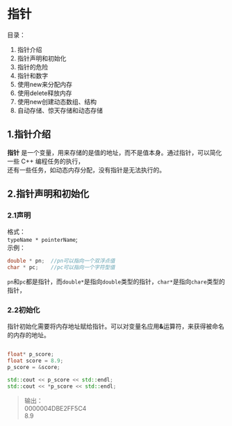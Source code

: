 # 指针

目录：
1. 指针介绍
2. 指针声明和初始化
3. 指针的危险
4. 指针和数字
5. 使用new来分配内存
6. 使用delete释放内存
7. 使用new创建动态数组、结构
8. 自动存储、惊天存储和动态存储

## 1.指针介绍  
**指针** 是一个变量，用来存储的是值的地址，而不是值本身。通过指针，可以简化一些 C++ 编程任务的执行，  
还有一些任务，如动态内存分配，没有指针是无法执行的。

## 2.指针声明和初始化 
### 2.1声明
格式：  
`typeName * pointerName`;  
示例：  
``` C++
double * pn;  //pn可以指向一个双浮点值
char * pc;    //pc可以指向一个字符型值
```  
`pn`和`pc`都是指针，而`double*`是指向`double`类型的指针，`char*`是指向`chare`类型的指针，  

### 2.2初始化
指针初始化需要将内存地址赋给指针。可以对变量名应用<b>&</b>运算符，来获得被命名的内存的地址。  
``` C++

float* p_score;
float score = 8.9;
p_score = &score;

std::cout << p_score << std::endl;
std::cout << *p_score << std::endl;
```
>输出：  
>0000004DBE2FF5C4  
>8.9
